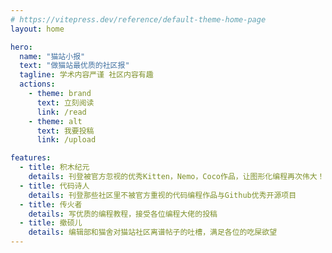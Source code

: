 ```yaml
---
# https://vitepress.dev/reference/default-theme-home-page
layout: home

hero:
  name: "猫站小报"
  text: "做猫站最优质的社区报"
  tagline: 学术内容严谨 社区内容有趣
  actions:
    - theme: brand
      text: 立刻阅读
      link: /read
    - theme: alt
      text: 我要投稿
      link: /upload

features:
  - title: 积木纪元
    details: 刊登被官方忽视的优秀Kitten，Nemo，Coco作品，让图形化编程再次伟大！
  - title: 代码诗人
    details: 刊登那些社区里不被官方重视的代码编程作品与Github优秀开源项目
  - title: 传火者
    details: 写优质的编程教程，接受各位编程大佬的投稿
  - title: 撤硕儿
    details: 编辑部和猫舍对猫站社区离谱帖子的吐槽，满足各位的吃屎欲望
---
```

